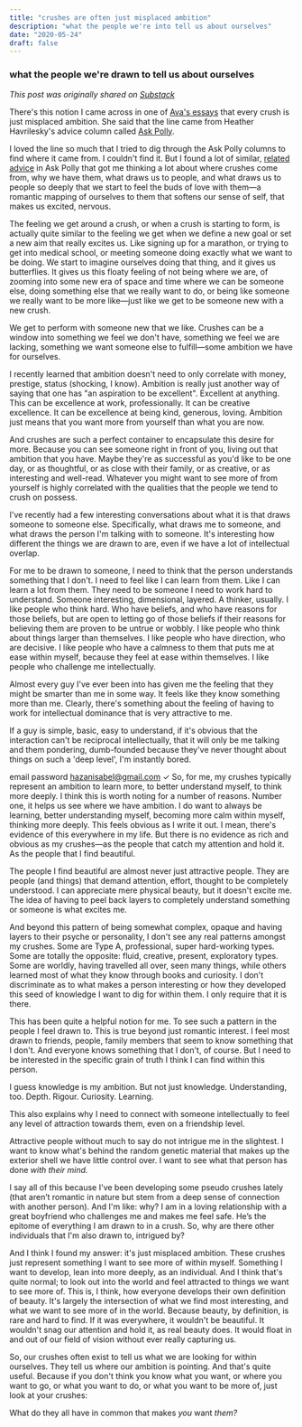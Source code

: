 ```yaml
---
title: "crushes are often just misplaced ambition"
description: "what the people we're into tell us about ourselves"
date: "2020-05-24"
draft: false
---
```

### what the people we're drawn to tell us about ourselves
_This post was originally shared on [Substack](https://mindmine.substack.com/p/crushes-are-often-just-misplaced)_

There's this notion I came across in one of [Ava's essays](https://ava.substack.com/p/how-to-avoid-half-heartedness) that every crush is just misplaced ambition. She said that the line came from Heather Havrilesky's advice column called [Ask Polly](https://askpolly.substack.com/).

I loved the line so much that I tried to dig through the Ask Polly columns to find where it came from. I couldn't find it. But I found a lot of similar, [related advice](https://www.thecut.com/2019/04/ask-polly-why-do-i-always-have-a-crush-on-someone.html) in Ask Polly that got me thinking a lot about where crushes come from, why we have them, what draws us to people, and what draws us to people so deeply that we start to feel the buds of love with them—a romantic mapping of ourselves to them that softens our sense of self, that makes us excited, nervous.

The feeling we get around a crush, or when a crush is starting to form, is actually quite similar to the feeling we get when we define a new goal or set a new aim that really excites us. Like signing up for a marathon, or trying to get into medical school, or meeting someone doing exactly what we want to be doing. We start to imagine ourselves doing that thing, and it gives us butterflies. It gives us this floaty feeling of not being where we are, of zooming into some new era of space and time where we can be someone else, doing something else that we really want to do, or being like someone we really want to be more like—just like we get to be someone new with a new crush.

We get to perform with someone new that we like. Crushes can be a window into something we feel we don't have, something we feel we are lacking, something we want someone else to fulfill—some ambition we have for ourselves.

I recently learned that ambition doesn't need to only correlate with money, prestige, status (shocking, I know). Ambition is really just another way of saying that one has "an aspiration to be excellent". Excellent at anything. This can be excellence at work, professionally. It can be creative excellence. It can be excellence at being kind, generous, loving. Ambition just means that you want more from yourself than what you are now.

And crushes are such a perfect container to encapsulate this desire for more. Because you can see someone right in front of you, living out that ambition that you have. Maybe they're as successful as you'd like to be one day, or as thoughtful, or as close with their family, or as creative, or as interesting and well-read. Whatever you might want to see more of from yourself is highly correlated with the qualities that the people we tend to crush on possess.

I've recently had a few interesting conversations about what it is that draws someone to someone else. Specifically, what draws me to someone, and what draws the person I'm talking with to someone. It's interesting how different the things we are drawn to are, even if we have a lot of intellectual overlap.

For me to be drawn to someone, I need to think that the person understands something that I don't. I need to feel like I can learn from them. Like I can learn a lot from them. They need to be someone I need to work hard to understand. Someone interesting, dimensional, layered. A thinker, usually. I like people who think hard. Who have beliefs, and who have reasons for those beliefs, but are open to letting go of those beliefs if their reasons for believing them are proven to be untrue or wobbly. I like people who think about things larger than themselves. I like people who have direction, who are decisive. I like people who have a calmness to them that puts me at ease within myself, because they feel at ease within themselves. I like people who challenge me intellectually.

Almost every guy I've ever been into has given me the feeling that they might be smarter than me in some way. It feels like they know something more than me. Clearly, there's something about the feeling of having to work for intellectual dominance that is very attractive to me.

If a guy is simple, basic, easy to understand, if it's obvious that the interaction can't be reciprocal intellectually, that it will only be me talking and them pondering, dumb-founded because they've never thought about things on such a 'deep level', I'm instantly bored.

email
password
hazanisabel@gmail.com
✓
So, for me, my crushes typically represent an ambition to learn more, to better understand myself, to think more deeply. I think this is worth noting for a number of reasons. Number one, it helps us see where we have ambition. I do want to always be learning, better understanding myself, becoming more calm within myself, thinking more deeply. This feels obvious as I write it out. I mean, there's evidence of this everywhere in my life. But there is no evidence as rich and obvious as my crushes—as the people that catch my attention and hold it. As the people that I find beautiful.

The people I find beautiful are almost never just attractive people. They are people (and things) that demand attention, effort, thought to be completely understood. I can appreciate mere physical beauty, but it doesn't excite me. The idea of having to peel back layers to completely understand something or someone is what excites me.

And beyond this pattern of being somewhat complex, opaque and having layers to their psyche or personality, I don't see any real patterns amongst my crushes. Some are Type A, professional, super hard-working types. Some are totally the opposite: fluid, creative, present, exploratory types. Some are worldly, having travelled all over, seen many things, while others learned most of what they know through books and curiosity. I don't discriminate as to what makes a person interesting or how they developed this seed of knowledge I want to dig for within them. I only require that it is there.

This has been quite a helpful notion for me. To see such a pattern in the people I feel drawn to. This is true beyond just romantic interest. I feel most drawn to friends, people, family members that seem to know something that I don't. And everyone knows something that I don't, of course. But I need to be interested in the specific grain of truth I think I can find within this person.

I guess knowledge is my ambition. But not just knowledge. Understanding, too. Depth. Rigour. Curiosity. Learning.

This also explains why I need to connect with someone intellectually to feel any level of attraction towards them, even on a friendship level.

Attractive people without much to say do not intrigue me in the slightest. I want to know what's behind the random genetic material that makes up the exterior shell we have little control over. I want to see what that person has done _with their mind._

I say all of this because I've been developing some pseudo crushes lately (that aren’t romantic in nature but stem from a deep sense of connection with another person). And I'm like: why? I am in a loving relationship with a great boyfriend who challenges me and makes me feel safe. He’s the epitome of everything I am drawn to in a crush. So, why are there other individuals that I'm also drawn to, intrigued by?

And I think I found my answer: it's just misplaced ambition. These crushes just represent something I want to see more of within myself. Something I want to develop, lean into more deeply, as an individual. And I think that's quite normal; to look out into the world and feel attracted to things we want to see more of. This is, I think, how everyone develops their own definition of beauty. It's largely the intersection of what we find most interesting, and what we want to see more of in the world. Because beauty, by definition, is rare and hard to find. If it was everywhere, it wouldn't be beautiful. It wouldn't snag our attention and hold it, as real beauty does. It would float in and out of our field of vision without ever really capturing us.

So, our crushes often exist to tell us what we are looking for within ourselves. They tell us where our ambition is pointing. And that's quite useful. Because if you don't think you know what you want, or where you want to go, or what you want to do, or what you want to be more of, just look at your crushes:

What do they all have in common that makes _you_ want _them?_
